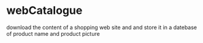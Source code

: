 # webCatalogue
download the content of a shopping web site and and store it in a datebase of product name and product picture 
